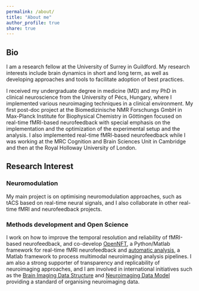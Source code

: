 ```yaml
---
permalink: /about/
title: "About me"
author_profile: true
share: true
---
```


## Bio ##

I am a research fellow at the University of Surrey in Guildford. My research interests include brain dynamics in short and long term, as well as developing approaches and tools to facilitate adoption of best practices.

I received my undergraduate degree in medicine (MD) and my PhD in clinical neuroscience from the University of Pécs, Hungary, where I implemented various neuroimaging techniques in a clinical environment. My first post-doc project at the Biomedizinische NMR Forschungs GmbH in Max-Planck Institute for Biophysical Chemistry in Göttingen focused on real-time fMRI-based neurofeedback with special emphasis on the implementation and the optimization of the experimental setup and the analysis. I also implemented real-time fMRI-based neurofeedback while I was working at the MRC Cognition and Brain Sciences Unit in Cambridge and then at the Royal Holloway University of London.

## Research Interest ##

### Neuromodulation ###

My main project is on optimising neuromodulation approaches, such as tACS based on real-time neural signals, and I also collaborate in other real-time fMRI and neurofeedback projects.

### Methods development and Open Science ###

I work on how to improve the temporal resolution and reliability of fMRI-based neurofeedback, and co-develop [OpenNFT](https://github.com/tiborauer/OpenNFT), a Python/Matlab framework for real-time fMRI neurofeedback and [automatic analysis](https://github.com/tiborauer/automaticanalysis), a Matlab framework to process multimodal neuroimaging analysis pipelines. I am also a strong supporter of transparency and replicability of neuroimaging approaches, and I am involved in international initiatives such as the [Brain Imaging Data Structure](https://bids.neuroimaging.io) and [Neuroimaging Data Model](http://nidm.nidash.org) providing a standard of organising neuroimaging data.
